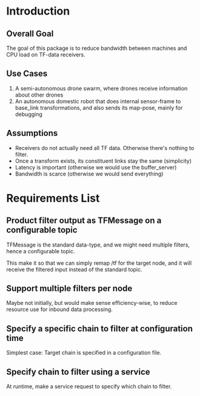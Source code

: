 # Introduction

## Overall Goal

The goal of this package is to reduce bandwidth between machines and CPU
load on TF-data receivers.

## Use Cases

1) A semi-autonomous drone swarm, where drones receive information about
other drones
2) An autonomous domestic robot that does internal sensor-frame to base_link
transformations, and also sends its map-pose, mainly for debugging

## Assumptions

 * Receivers do not actually need all TF data. Otherwise there's nothing to filter.
 * Once a transform exists, its constituent links stay the same (simplicity)
 * Latency is important (otherwise we would use the buffer_server)
 * Bandwidth is scarce (otherwise we would send everything)

# Requirements List

## Product filter output as TFMessage on a configurable topic

TFMessage is the standard data-type, and we might need multiple
filters, hence a configurable topic.

This make it so that we can simply remap /tf for the target node,
and it will receive the filtered input instead of the standard
topic.

## Support multiple filters per node

Maybe not initially, but would make sense efficiency-wise, to reduce
resource use for inbound data processing.

## Specify a specific chain to filter at configuration time

Simplest case: Target chain is specified in a configuration file.

## Specify chain to filter using a service

At runtime, make a service request to specify which chain to filter.
